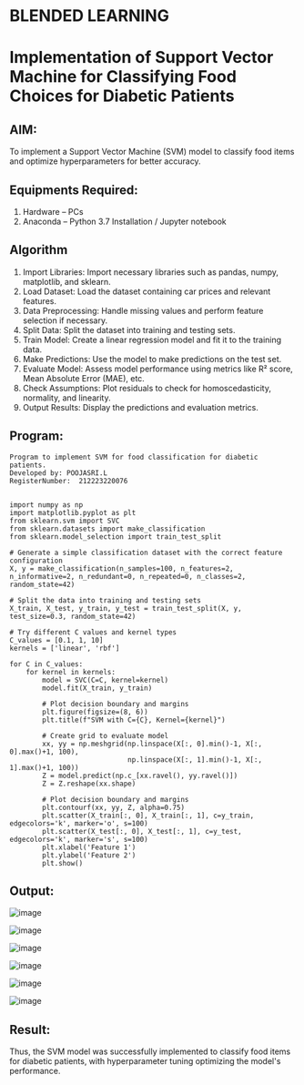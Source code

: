 # BLENDED LEARNING
# Implementation of Support Vector Machine for Classifying Food Choices for Diabetic Patients

## AIM:
To implement a Support Vector Machine (SVM) model to classify food items and optimize hyperparameters for better accuracy.

## Equipments Required:
1. Hardware – PCs
2. Anaconda – Python 3.7 Installation / Jupyter notebook

## Algorithm
1. Import Libraries: Import necessary libraries such as pandas, numpy, matplotlib, and sklearn.
2. Load Dataset: Load the dataset containing car prices and relevant features.
3. Data Preprocessing: Handle missing values and perform feature selection if necessary.
4. Split Data: Split the dataset into training and testing sets.
5. Train Model: Create a linear regression model and fit it to the training data.
6. Make Predictions: Use the model to make predictions on the test set.
7. Evaluate Model: Assess model performance using metrics like R² score, Mean Absolute Error (MAE), etc.
8. Check Assumptions: Plot residuals to check for homoscedasticity, normality, and linearity.
9. Output Results: Display the predictions and evaluation metrics.


## Program:
```
Program to implement SVM for food classification for diabetic patients.
Developed by: POOJASRI.L
RegisterNumber:  212223220076


import numpy as np
import matplotlib.pyplot as plt
from sklearn.svm import SVC
from sklearn.datasets import make_classification
from sklearn.model_selection import train_test_split

# Generate a simple classification dataset with the correct feature configuration
X, y = make_classification(n_samples=100, n_features=2, n_informative=2, n_redundant=0, n_repeated=0, n_classes=2, random_state=42)

# Split the data into training and testing sets
X_train, X_test, y_train, y_test = train_test_split(X, y, test_size=0.3, random_state=42)

# Try different C values and kernel types
C_values = [0.1, 1, 10]
kernels = ['linear', 'rbf']

for C in C_values:
    for kernel in kernels:
        model = SVC(C=C, kernel=kernel)
        model.fit(X_train, y_train)

        # Plot decision boundary and margins
        plt.figure(figsize=(8, 6))
        plt.title(f"SVM with C={C}, Kernel={kernel}")

        # Create grid to evaluate model
        xx, yy = np.meshgrid(np.linspace(X[:, 0].min()-1, X[:, 0].max()+1, 100),
                             np.linspace(X[:, 1].min()-1, X[:, 1].max()+1, 100))
        Z = model.predict(np.c_[xx.ravel(), yy.ravel()])
        Z = Z.reshape(xx.shape)

        # Plot decision boundary and margins
        plt.contourf(xx, yy, Z, alpha=0.75)
        plt.scatter(X_train[:, 0], X_train[:, 1], c=y_train, edgecolors='k', marker='o', s=100)
        plt.scatter(X_test[:, 0], X_test[:, 1], c=y_test, edgecolors='k', marker='s', s=100)
        plt.xlabel('Feature 1')
        plt.ylabel('Feature 2')
        plt.show()
```

## Output:
![image](https://github.com/user-attachments/assets/ff9a778c-9332-4c2c-813a-2b706b582c2a)

![image](https://github.com/user-attachments/assets/2d09e2d4-1578-4bf7-86f5-2baa321af147)

![image](https://github.com/user-attachments/assets/9ccdc148-13c1-400b-a837-a172dfd8196e)

![image](https://github.com/user-attachments/assets/d1efaeae-f39e-4f3e-a384-360016174ef9)

![image](https://github.com/user-attachments/assets/ad3c7f64-6e8b-42cb-835c-707fa2777d4f)

![image](https://github.com/user-attachments/assets/8fa55b6f-6498-490f-a4f2-909bf4b08a5b)


## Result:
Thus, the SVM model was successfully implemented to classify food items for diabetic patients, with hyperparameter tuning optimizing the model's performance.
